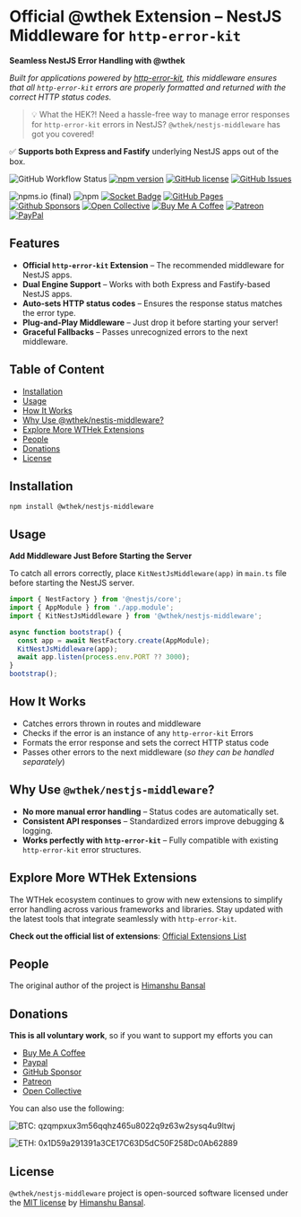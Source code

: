 # Official @wthek Extension – NestJS Middleware for `http-error-kit`

**Seamless NestJS Error Handling with @wthek**

_Built for applications powered by [http-error-kit][http-error-kit], this middleware ensures that all `http-error-kit` errors are properly formatted and returned with the correct HTTP status codes._

> 💡 What the HEK?! Need a hassle-free way to manage error responses for `http-error-kit` errors in NestJS? `@wthek/nestjs-middleware` has got you covered!

✅ **Supports both Express and Fastify** underlying NestJS apps out of the box.

![GitHub Workflow Status](https://img.shields.io/github/actions/workflow/status/skillnter/wthek-nestjs-middleware/main.yml)
[![npm version](https://img.shields.io/npm/v/%40wthek%2Fnestjs-middleware?color=brightgreen)](https://www.npmjs.com/package/@wthek/nestjs-middleware)
[![GitHub license](https://img.shields.io/github/license/skillnter/wthek-nestjs-middleware?color=brightgreen)](LICENSE)
[![GitHub Issues](https://img.shields.io/github/issues/Skillnter/wthek-nestjs-middleware)](https://github.com/Skillnter/wthek-nestjs-middleware/issues)

![npms.io (final)](https://img.shields.io/npms-io/maintenance-score/%40wthek%2Fnestjs-middleware?color=brightgreen)
![npm](https://img.shields.io/npm/dy/%40wthek%2Fnestjs-middleware)
[![Socket Badge](https://socket.dev/api/badge/npm/package/@wthek/nestjs-middleware/1.0.0)](https://socket.dev/npm/package/@wthek/nestjs-middleware/overview/1.0.0)
[![GitHub Pages](https://img.shields.io/badge/GitHub%20Pages-121013?logo=github&logoColor=white)](https://skillnter.github.io/wthek-nestjs-middleware/)
[![Github Sponsors](https://img.shields.io/badge/GitHub%20Sponsors-30363D?&logo=GitHub-Sponsors&logoColor=EA4AAA)](https://github.com/sponsors/Skillnter)
[![Open Collective](https://img.shields.io/badge/Open%20Collective-3385FF?logo=open-collective&logoColor=white)](https://opencollective.com/skillnter)
[![Buy Me A Coffee](https://img.shields.io/badge/Buy%20Me%20a%20Coffee-ffdd00?&logo=buy-me-a-coffee&logoColor=black)](https://www.buymeacoffee.com/skillnter)
[![Patreon](https://img.shields.io/badge/Patreon-F96854?logo=patreon&logoColor=white)](https://www.patreon.com/skillnter)
[![PayPal](https://img.shields.io/badge/PayPal-003087?logo=paypal&logoColor=fff)](https://www.paypal.me/skillnte)

## Features

-   **Official `http-error-kit` Extension** – The recommended middleware for NestJS apps.
-   **Dual Engine Support** – Works with both Express and Fastify-based NestJS apps.
-   **Auto-sets HTTP status codes** – Ensures the response status matches the error type.
-   **Plug-and-Play Middleware** – Just drop it before starting your server!
-   **Graceful Fallbacks** – Passes unrecognized errors to the next middleware.

## Table of Content

-   [Installation](#installation)
-   [Usage](#usage)
-   [How It Works](#how-it-works)
-   [Why Use @wthek/nestjs-middleware?](#why-use-wtheknestjs-middleware)
-   [Explore More WTHek Extensions](#explore-more-wthek-extensions)
-   [People](#people)
-   [Donations](#donations)
-   [License](#license)

## Installation

```console
npm install @wthek/nestjs-middleware
```

## Usage

**Add Middleware Just Before Starting the Server**

To catch all errors correctly, place `KitNestJsMiddleware(app)` in `main.ts` file before starting the NestJS server.

```Typescript
import { NestFactory } from '@nestjs/core';
import { AppModule } from './app.module';
import { KitNestJsMiddleware } from '@wthek/nestjs-middleware';

async function bootstrap() {
  const app = await NestFactory.create(AppModule);
  KitNestJsMiddleware(app);
  await app.listen(process.env.PORT ?? 3000);
}
bootstrap();
```

## How It Works

-   Catches errors thrown in routes and middleware
-   Checks if the error is an instance of any `http-error-kit` Errors
-   Formats the error response and sets the correct HTTP status code
-   Passes other errors to the next middleware (_so they can be handled separately_)

## Why Use `@wthek/nestjs-middleware`?

-   **No more manual error handling** – Status codes are automatically set.
-   **Consistent API responses** – Standardized errors improve debugging & logging.
-   **Works perfectly with `http-error-kit`** – Fully compatible with existing `http-error-kit` error structures.

## Explore More WTHek Extensions

The WTHek ecosystem continues to grow with new extensions to simplify error handling across various frameworks and libraries. Stay updated with the latest tools that integrate seamlessly with `http-error-kit`.

**Check out the official list of extensions**: [Official Extensions List](https://github.com/Skillnter/http-error-kit/wiki/Official-Extensions-List)

## People

The original author of the project is [Himanshu Bansal][skillnter]

## Donations

**This is all voluntary work**, so if you want to support my efforts you can

-   [Buy Me A Coffee](https://www.buymeacoffee.com/skillnter)
-   [Paypal](https://www.paypal.me/skillnte)
-   [GitHub Sponsor](https://github.com/sponsors/Skillnter)
-   [Patreon](https://www.patreon.com/skillnter)
-   [Open Collective](https://opencollective.com/skillnter)

You can also use the following:

![BTC: qzqmpxux3m56qqhz465u8022q9z63w2sysq4u9ltwj](https://img.shields.io/badge/BTC-qzqmpxux3m56qqhz465u8022q9z63w2sysq4u9ltwj-brightgreen)

![ETH: 0x1D59a291391a3CE17C63D5dC50F258Dc0Ab62889](https://img.shields.io/badge/ETH-0x1D59a291391a3CE17C63D5dC50F258Dc0Ab62889-brightgreen)

## License

`@wthek/nestjs-middleware` project is open-sourced software licensed under the [MIT license](LICENSE) by [Himanshu Bansal][skillnter].

[skillnter]: https://github.com/Skillnter/
[http-error-kit]: https://www.npmjs.com/package/http-error-kit
